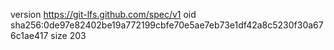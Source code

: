version https://git-lfs.github.com/spec/v1
oid sha256:0de97e82402be19a772199cbfe70e5ae7eb73e1df42a8c5230f30a676c1ae417
size 203
